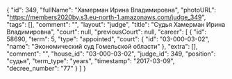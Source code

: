 {
    "id": 349,
    "fullName": "Хамерман Ирина Владимировна",
    "photoURL": "https://members2020by.s3.eu-north-1.amazonaws.com/judge_349",
    "tags": [],
    "comment": "",
    "layout": "judge",
    "title": "Судья Хамерман Ирина Владимировна",
    "court": null,
    "previousCourt": null,
    "career": [
        {
            "id": 58690,
            "term": 5,
            "type": "appointed",
            "court": {
                "id": "03-000-03-02",
                "name": "Экономический суд Гомельской области"
            },
            "extra": [],
            "comment": "",
            "house_id": "03-000-03-02",
            "judge_id": 349,
            "position": "судья",
            "term_type": "years",
            "timestamp": "2017-03-09",
            "decree_number": "77"
        }
    ]
}